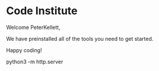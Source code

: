 # Code Institute

Welcome PeterKellett,

We have preinstalled all of the tools you need to get started.

Happy coding!

python3 -m http.server